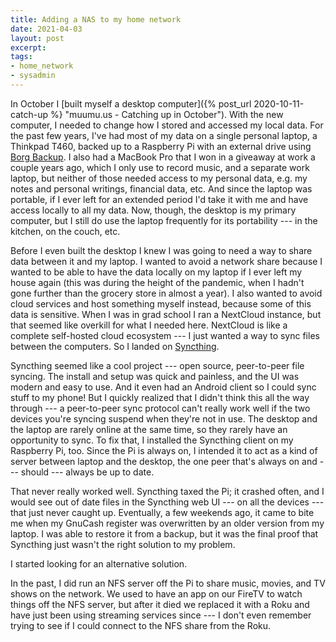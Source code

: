 ```yaml
---
title: Adding a NAS to my home network
date: 2021-04-03
layout: post
excerpt:
tags:
- home_network
- sysadmin
---
```


In October I [built myself a desktop computer]({% post_url 2020-10-11-catch-up %} "muumu.us - Catching up in October"). With the new computer, I needed to change how I stored and accessed my local data. For the past few years, I've had most of my data on a single personal laptop, a Thinkpad T460, backed up to a Raspberry Pi with an external drive using [Borg Backup](https://www.borgbackup.org/ "Borg Backup"). I also had a MacBook Pro that I won in a giveaway at work a couple years ago, which I only use to record music, and a separate work laptop, but neither of those needed access to my personal data, e.g. my notes and personal writings, financial data, etc. And since the laptop was portable, if I ever left for an extended period I'd take it with me and have access locally to all my data. Now, though, the desktop is my primary computer, but I still do use the laptop frequently for its portability --- in the kitchen, on the couch, etc.

Before I even built the desktop I knew I was going to need a way to share data between it and my laptop. I wanted to avoid a network share because I wanted to be able to have the data locally on my laptop if I ever left my house again (this was during the height of the pandemic, when I hadn't gone further than the grocery store in almost a year). I also wanted to avoid cloud services and host something myself instead, because some of this data is sensitive. When I was in grad school I ran a NextCloud instance, but that seemed like overkill for what I needed here. NextCloud is like a complete self-hosted cloud ecosystem --- I just wanted a way to sync files between the computers. So I landed on [Syncthing](https://syncthing.net/ "Syncthing").

Syncthing seemed like a cool project --- open source, peer-to-peer file syncing. The install and setup was quick and painless, and the UI was modern and easy to use. And it even had an Android client so I could sync stuff to my phone! But I quickly realized that I didn't think this all the way through --- a peer-to-peer sync protocol can't really work well if the two devices you're syncing suspend when they're not in use. The desktop and the laptop are rarely online at the same time, so they rarely have an opportunity to sync. To fix that, I installed the Syncthing client on my Raspberry Pi, too. Since the Pi is always on, I intended it to act as a kind of server between laptop and the desktop, the one peer that's always on and --- should --- always be up to date.

That never really worked well. Syncthing taxed the Pi; it crashed often, and I would see out of date files in the Syncthing web UI --- on all the devices --- that just never caught up. Eventually, a few weekends ago, it came to bite me when my GnuCash register was overwritten by an older version from my laptop. I was able to restore it from a backup, but it was the final proof that Syncthing just wasn't the right solution to my problem.

I started looking for an alternative solution.

In the past, I did run an NFS server off the Pi to share music, movies, and TV shows on the network. We used to have an app on our FireTV to watch things off the NFS server, but after it died we replaced it with a Roku and have just been using streaming services since --- I don't even remember trying to see if I could connect to the NFS share from the Roku.
